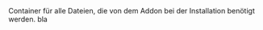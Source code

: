 <data>
<de>Container für alle Dateien, die von dem Addon bei der Installation benötigt werden.</de>
<en>bla</en>
</data>
